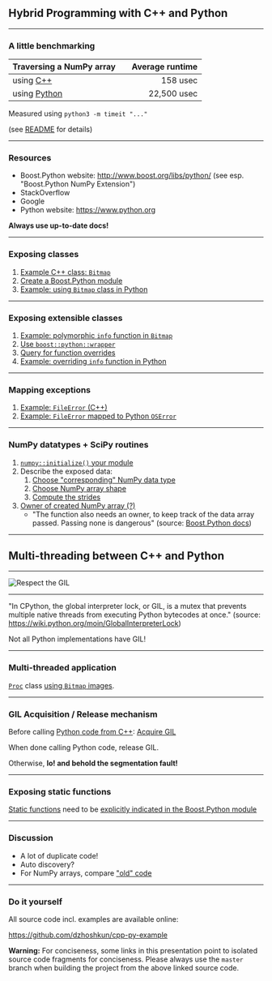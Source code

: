 ## Hybrid Programming with C++ and Python

---

### A little benchmarking

| Traversing a NumPy array | | Average runtime |
| :--- | --- | ---: |
| using [C++](https://github.com/dzhoshkun/cpp-py-example/blob/benchmark-example/src/proc.cpp#L4) | | 158 usec |
| using [Python](https://github.com/dzhoshkun/cpp-py-example/blob/master/ex/mgrad.py) | | 22,500 usec |

Measured using `python3 -m timeit "..."`

(see [README](https://github.com/dzhoshkun/cpp-py-example) for details)

---

### Resources

* Boost.Python website: http://www.boost.org/libs/python/ (see esp. "Boost.Python NumPy Extension")
* StackOverflow
* Google
* Python website: https://www.python.org

**Always use up-to-date docs!**

---

### Exposing classes

1. [Example C++ class: `Bitmap`](https://github.com/dzhoshkun/cpp-py-example/blob/master/src/bitmap.h)
1. [Create a Boost.Python module](https://github.com/dzhoshkun/cpp-py-example/blob/exposing-classes-directly/src/python.cpp)
1. [Example: using `Bitmap` class in Python](https://github.com/dzhoshkun/cpp-py-example/blob/master/ex/class.py)

---

### Exposing extensible classes

1. [Example: polymorphic `info` function in `Bitmap`](https://github.com/dzhoshkun/cpp-py-example/blob/master/src/bitmap.h#L25)
1. [Use `boost::python::wrapper`](https://github.com/dzhoshkun/cpp-py-example/blob/exposing-extensible-classes/src/python.cpp#L9)
1. [Query for function overrides](https://github.com/dzhoshkun/cpp-py-example/blob/exposing-extensible-classes/src/python.cpp#L20)
1. [Example: overriding `info` function in Python](https://github.com/dzhoshkun/cpp-py-example/blob/master/ex/over.py#L11)

---

### Mapping exceptions

1. [Example: `FileError` (C++)](https://github.com/dzhoshkun/cpp-py-example/blob/master/src/except.h)
1. [Example: `FileError` mapped to Python `OSError`](https://github.com/dzhoshkun/cpp-py-example/blob/mapping-exceptions/src/python.cpp)

---

### NumPy datatypes + SciPy routines

1. [`numpy::initialize()` your module](https://github.com/dzhoshkun/cpp-py-example/blob/numpy-data-scipy-routines/src/python.cpp#L41)
1. Describe the exposed data:
   1. [Choose "corresponding" NumPy data type](https://github.com/dzhoshkun/cpp-py-example/blob/numpy-data-scipy-routines/src/python.cpp#L23)
   1. [Choose NumPy array shape](https://github.com/dzhoshkun/cpp-py-example/blob/numpy-data-scipy-routines/src/python.cpp#L24)
   1. [Compute the strides](https://github.com/dzhoshkun/cpp-py-example/blob/numpy-data-scipy-routines/src/python.cpp#L27)
1. [Owner of created NumPy array (?)](https://github.com/dzhoshkun/cpp-py-example/blob/numpy-data-scipy-routines/src/python.cpp#L34)
   * "The function also needs an owner, to keep track of the data array passed. Passing none is dangerous" (source: [Boost.Python docs](http://www.boost.org/doc/libs/1_63_0/libs/python/doc/html/numpy/tutorial/ndarray.html))

---

## Multi-threading between C++ and Python

---

![Respect the GIL](https://i.imgflip.com/1m8xf6.jpg)

---

"In CPython, the global interpreter lock, or GIL, is a mutex that prevents multiple native threads from executing Python bytecodes at once." (source: https://wiki.python.org/moin/GlobalInterpreterLock)

Not all Python implementations have GIL!

---

### Multi-threaded application

[`Proc`](https://github.com/dzhoshkun/cpp-py-example/blob/master/src/proc.h#L12) class [using `Bitmap` images](https://github.com/dzhoshkun/cpp-py-example/blob/master/src/proc.cpp#L42).

---

### GIL Acquisition / Release mechanism

Before calling [Python code from C++](https://github.com/dzhoshkun/cpp-py-example/blob/master/ex/gil.py):   [Acquire GIL](https://github.com/dzhoshkun/cpp-py-example/blob/master/src/python.cpp#L53)

When done calling Python code, release GIL.

Otherwise, **lo! and behold the segmentation fault!**

---

### Exposing static functions

[Static functions](https://github.com/dzhoshkun/cpp-py-example/blob/master/src/proc.h#L26) need to be [explicitly indicated in the Boost.Python module](https://github.com/dzhoshkun/cpp-py-example/blob/master/src/python.cpp#L83)

---

### Discussion

* A lot of duplicate code!
* Auto discovery?
* For NumPy arrays, compare ["old" code](http://stackoverflow.com/q/30388170)

---

### Do it yourself

All source code incl. examples are available online:

https://github.com/dzhoshkun/cpp-py-example

**Warning:** For conciseness, some links in this presentation point to isolated source code fragments for conciseness. Please always use the `master` branch when building the project from the above linked source code.
